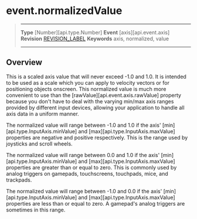 
# event.normalizedValue

> --------------------- ------------------------------------------------------------------------------------------
> __Type__              [Number][api.type.Number]
> __Event__             [axis][api.event.axis]
> __Revision__          [REVISION_LABEL](REVISION_URL)
> __Keywords__          axis, normalized, value
> --------------------- ------------------------------------------------------------------------------------------

## Overview

This is a scaled axis value that will never exceed -1.0 and 1.0. It is intended to be used as a scale which you can apply to velocity vectors or for positioning objects onscreen. This normalized value is much more convenient to use than the [rawValue][api.event.axis.rawValue] property because you don't have to deal with the varying min/max axis ranges provided by different input devices, allowing your application to handle all axis data in a uniform manner.

The normalized value will range between -1.0 and 1.0 if the axis' [min][api.type.InputAxis.minValue] and [max][api.type.InputAxis.maxValue] properties are negative and positive respectively. This is the range used by joysticks and scroll wheels.

The normalized value will range between 0.0 and 1.0 if the axis' [min][api.type.InputAxis.minValue] and [max][api.type.InputAxis.maxValue] properties are greater than or equal to zero. This is commonly used by analog triggers on gamepads, touchscreens, touchpads, mice, and trackpads.

The normalized value will range between -1.0 and 0.0 if the axis' [min][api.type.InputAxis.minValue] and [max][api.type.InputAxis.maxValue] properties are less than or equal to zero. A gamepad's analog triggers are sometimes in this range.
